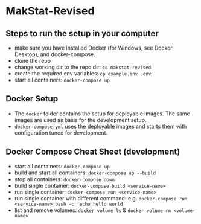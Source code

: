 # MakStat-Revised

## Steps to run the setup in your computer
- make sure you have installed Docker (for Windows, see Docker Desktop), and docker-compose. 
- clone the repo
- change working dir to the repo dir: `cd makstat-revised`
- create the required env variables: `cp example.env .env`
- start all containers: `docker-compose up`

## Docker Setup
- The `docker` folder contains the setup for deployable images.
  The same images are used as basis for the development setup.
- `docker-compose.yml` uses the deployable images and starts
  them with configuration tuned for development.

## Docker Compose Cheat Sheet (development)
- start all containers: `docker-compose up`
- build and start all containers: `docker-compose up --build`
- stop all containers: `docker-compose down`
- build single container: `docker-compose build <service-name>`
- run single container: `docker-compose run <service-name>`
- run single container with different command: e.g. `docker-compose run <service-name> bash -c 'echo hello world'`
- list and remove volumes: `docker volume ls` & `docker volume rm <volume-name>`
